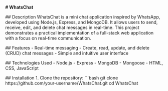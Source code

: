 <b> # WhatsChat </b>

<p> ## Description
WhatsChat is a mini chat application inspired by WhatsApp, developed using Node.js, Express, and MongoDB. It allows users to send, receive, edit, and delete chat messages in real-time. This project demonstrates a practical implementation of a full-stack web application with a focus on real-time communication. </p>
<be>
   <be>

   <p>
      ## Features
- Real-time messaging
- Create, read, update, and delete (CRUD) chat messages
- Simple and intuitive user interface
   </p>
<p>
   ## Technologies Used
- Node.js
- Express
- MongoDB
- Mongoose
- HTML, CSS, JavaScript
</p>

<p>
   ## Installation
   1. Clone the repository:
   ```bash
   git clone https://github.com/your-username/WhatsChat.git
   cd WhatsChat
</p>




 
 
